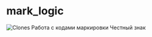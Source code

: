 # mark_logic
![Clones](https://img.shields.io/badge/dynamic/json?color=blue&label=clones&query=clones&url=https%3A%2F%2Fapi.github.com%2Frepos%2F%3Cuser%3E%2F%3Crepo%3E%2Ftraffic%2Fclones)
Работа с кодами маркировки Честный знак
